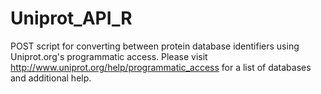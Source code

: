 # Uniprot_API_R
POST script for converting between protein database identifiers using Uniprot.org's programmatic access.
Please visit http://www.uniprot.org/help/programmatic_access for a list of databases and additional help.
